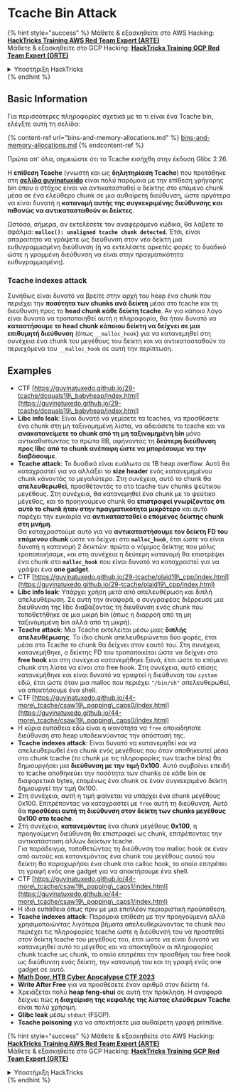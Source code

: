 # Tcache Bin Attack

{% hint style="success" %}
Μάθετε & εξασκηθείτε στο AWS Hacking:<img src="/.gitbook/assets/arte.png" alt="" data-size="line">[**HackTricks Training AWS Red Team Expert (ARTE)**](https://training.hacktricks.xyz/courses/arte)<img src="/.gitbook/assets/arte.png" alt="" data-size="line">\
Μάθετε & εξασκηθείτε στο GCP Hacking: <img src="/.gitbook/assets/grte.png" alt="" data-size="line">[**HackTricks Training GCP Red Team Expert (GRTE)**<img src="/.gitbook/assets/grte.png" alt="" data-size="line">](https://training.hacktricks.xyz/courses/grte)

<details>

<summary>Υποστήριξη HackTricks</summary>

* Ελέγξτε τα [**σχέδια συνδρομής**](https://github.com/sponsors/carlospolop)!
* **Εγγραφείτε στην** 💬 [**ομάδα Discord**](https://discord.gg/hRep4RUj7f) ή στην [**ομάδα telegram**](https://t.me/peass) ή **ακολουθήστε** μας στο **Twitter** 🐦 [**@hacktricks\_live**](https://twitter.com/hacktricks\_live)**.**
* **Μοιραστείτε κόλπα hacking υποβάλλοντας PRs στα** [**HackTricks**](https://github.com/carlospolop/hacktricks) και [**HackTricks Cloud**](https://github.com/carlospolop/hacktricks-cloud) github repos.

</details>
{% endhint %}

## Basic Information

Για περισσότερες πληροφορίες σχετικά με το τι είναι ένα Tcache bin, ελέγξτε αυτή τη σελίδα:

{% content-ref url="bins-and-memory-allocations.md" %}
[bins-and-memory-allocations.md](bins-and-memory-allocations.md)
{% endcontent-ref %}

Πρώτα απ' όλα, σημειώστε ότι το Tcache εισήχθη στην έκδοση Glibc 2.26.

Η **επίθεση Tcache** (γνωστή και ως **δηλητηρίαση Tcache**) που προτάθηκε στη [**σελίδα guyinatuxido**](https://guyinatuxedo.github.io/29-tcache/tcache\_explanation/index.html) είναι πολύ παρόμοια με την επίθεση γρήγορης bin όπου ο στόχος είναι να αντικατασταθεί ο δείκτης στο επόμενο chunk μέσα σε ένα ελεύθερο chunk σε μια αυθαίρετη διεύθυνση, ώστε αργότερα να είναι δυνατή η **κατανομή αυτής της συγκεκριμένης διεύθυνσης και πιθανώς να αντικατασταθούν οι δείκτες**.

Ωστόσο, σήμερα, αν εκτελέσετε τον αναφερόμενο κώδικα, θα λάβετε το σφάλμα: **`malloc(): unaligned tcache chunk detected`**. Έτσι, είναι απαραίτητο να γράψετε ως διεύθυνση στον νέο δείκτη μια ευθυγραμμισμένη διεύθυνση (ή να εκτελέσετε αρκετές φορές το δυαδικό ώστε η γραμμένη διεύθυνση να είναι στην πραγματικότητα ευθυγραμμισμένη).

### Tcache indexes attack

Συνήθως είναι δυνατό να βρείτε στην αρχή του heap ένα chunk που περιέχει την **ποσότητα των chunks ανά δείκτη** μέσα στο tcache και τη διεύθυνση προς το **head chunk κάθε δείκτη tcache**. Αν για κάποιο λόγο είναι δυνατό να τροποποιηθεί αυτή η πληροφορία, θα ήταν δυνατό να **καταστήσουμε το head chunk κάποιου δείκτη να δείχνει σε μια επιθυμητή διεύθυνση** (όπως `__malloc_hook`) για να κατανεμηθεί στη συνέχεια ένα chunk του μεγέθους του δείκτη και να αντικατασταθούν τα περιεχόμενα του `__malloc_hook` σε αυτή την περίπτωση.

## Examples

* CTF [https://guyinatuxedo.github.io/29-tcache/dcquals19\_babyheap/index.html](https://guyinatuxedo.github.io/29-tcache/dcquals19\_babyheap/index.html)
* **Libc info leak**: Είναι δυνατό να γεμίσετε τα tcaches, να προσθέσετε ένα chunk στη μη ταξινομημένη λίστα, να αδειάσετε το tcache και να **ανακατανείμετε το chunk από τη μη ταξινομημένη bin** μόνο αντικαθιστώντας τα πρώτα 8B, αφήνοντας τη **δεύτερη διεύθυνση προς libc από το chunk ανέπαφη ώστε να μπορέσουμε να την διαβάσουμε**.
* **Tcache attack**: Το δυαδικό είναι ευάλωτο σε 1B heap overflow. Αυτό θα καταχραστεί για να αλλάξει το **size header** ενός κατανεμημένου chunk κάνοντάς το μεγαλύτερο. Στη συνέχεια, αυτό το chunk θα **απελευθερωθεί**, προσθέτοντάς το στο tcache των chunks ψεύτικου μεγέθους. Στη συνέχεια, θα κατανεμηθεί ένα chunk με το ψεύτικο μέγεθος, και το προηγούμενο chunk θα **επιστραφεί γνωρίζοντας ότι αυτό το chunk ήταν στην πραγματικότητα μικρότερο** και αυτό παρέχει την ευκαιρία να **αντικατασταθεί ο επόμενος δείκτης chunk στη μνήμη**.\
Θα καταχραστούμε αυτό για να **αντικαταστήσουμε τον δείκτη FD του επόμενου chunk** ώστε να δείχνει στο **`malloc_hook`**, έτσι ώστε να είναι δυνατή η κατανομή 2 δεικτών: πρώτα ο νόμιμος δείκτης που μόλις τροποποιήσαμε, και στη συνέχεια η δεύτερη κατανομή θα επιστρέψει ένα chunk στο **`malloc_hook`** που είναι δυνατό να καταχραστεί για να γράψει ένα **one gadget**.
* CTF [https://guyinatuxedo.github.io/29-tcache/plaid19\_cpp/index.html](https://guyinatuxedo.github.io/29-tcache/plaid19\_cpp/index.html)
* **Libc info leak**: Υπάρχει χρήση μετά από απελευθέρωση και διπλή απελευθέρωση. Σε αυτή την αναφορά, ο συγγραφέας διέρρευσε μια διεύθυνση της libc διαβάζοντας τη διεύθυνση ενός chunk που τοποθετήθηκε σε μια μικρή bin (όπως η διαρροή από τη μη ταξινομημένη bin αλλά από τη μικρή).
* **Tcache attack**: Μια Tcache εκτελείται μέσω μιας **διπλής απελευθέρωσης**. Το ίδιο chunk απελευθερώνεται δύο φορές, έτσι μέσα στο Tcache το chunk θα δείχνει στον εαυτό του. Στη συνέχεια, κατανεμήθηκε, ο δείκτης FD του τροποποιείται ώστε να δείχνει στο **free hook** και στη συνέχεια κατανεμήθηκε ξανά, έτσι ώστε το επόμενο chunk στη λίστα να είναι στο free hook. Στη συνέχεια, αυτό επίσης κατανεμήθηκε και είναι δυνατό να γραφτεί η διεύθυνση του `system` εδώ, έτσι ώστε όταν μια malloc που περιέχει `"/bin/sh"` απελευθερωθεί, να αποκτήσουμε ένα shell.
* CTF [https://guyinatuxedo.github.io/44-more\_tcache/csaw19\_popping\_caps0/index.html](https://guyinatuxedo.github.io/44-more\_tcache/csaw19\_popping\_caps0/index.html)
* Η κύρια ευπάθεια εδώ είναι η ικανότητα να `free` οποιαδήποτε διεύθυνση στο heap υποδεικνύοντας την απόστασή της.
* **Tcache indexes attack**: Είναι δυνατό να κατανεμηθεί και να απελευθερωθεί ένα chunk ενός μεγέθους που όταν αποθηκευτεί μέσα στο chunk tcache (το chunk με τις πληροφορίες των tcache bins) θα δημιουργήσει μια **διεύθυνση με την τιμή 0x100**. Αυτό συμβαίνει επειδή το tcache αποθηκεύει την ποσότητα των chunks σε κάθε bin σε διαφορετικά bytes, επομένως ένα chunk σε έναν συγκεκριμένο δείκτη δημιουργεί την τιμή 0x100.
* Στη συνέχεια, αυτή η τιμή φαίνεται να υπάρχει ένα chunk μεγέθους 0x100. Επιτρέποντας να καταχραστεί με `free` αυτή τη διεύθυνση. Αυτό θα **προσθέσει αυτή τη διεύθυνση στον δείκτη των chunks μεγέθους 0x100 στο tcache**.
* Στη συνέχεια, **κατανεμόντας** ένα chunk μεγέθους **0x100**, η προηγούμενη διεύθυνση θα επιστραφεί ως chunk, επιτρέποντας την αντικατάσταση άλλων δείκτων tcache.\
Για παράδειγμα, τοποθετώντας τη διεύθυνση του malloc hook σε έναν από αυτούς και κατανεμόντας ένα chunk του μεγέθους αυτού του δείκτη θα παραχωρήσει ένα chunk στο calloc hook, το οποίο επιτρέπει τη γραφή ενός one gadget για να αποκτήσουμε ένα shell.
* CTF [https://guyinatuxedo.github.io/44-more\_tcache/csaw19\_popping\_caps1/index.html](https://guyinatuxedo.github.io/44-more\_tcache/csaw19\_popping\_caps1/index.html)
* Η ίδια ευπάθεια όπως πριν με μια επιπλέον περιοριστική προϋπόθεση.
* **Tcache indexes attack**: Παρόμοια επίθεση με την προηγούμενη αλλά χρησιμοποιώντας λιγότερα βήματα απελευθερώνοντας το chunk που περιέχει τις πληροφορίες tcache ώστε η διεύθυνσή του να προστεθεί στον δείκτη tcache του μεγέθους του, έτσι ώστε να είναι δυνατό να κατανεμηθεί αυτό το μέγεθος και να αποκτηθούν οι πληροφορίες chunk tcache ως chunk, το οποίο επιτρέπει την προσθήκη του free hook ως διεύθυνση ενός δείκτη, την κατανομή του και τη γραφή ενός one gadget σε αυτό.
* [**Math Door. HTB Cyber Apocalypse CTF 2023**](https://7rocky.github.io/en/ctf/other/htb-cyber-apocalypse/math-door/)
* **Write After Free** για να προσθέσετε έναν αριθμό στον δείκτη `fd`.
* Χρειάζεται πολύ **heap feng-shui** σε αυτή την πρόκληση. Η αναφορά δείχνει πώς **η διαχείριση της κεφαλής της λίστας ελεύθερων Tcache** είναι πολύ χρήσιμη.
* **Glibc leak** μέσω `stdout` (FSOP).
* **Tcache poisoning** για να αποκτήσετε μια αυθαίρετη γραφή primitive.

{% hint style="success" %}
Μάθετε & εξασκηθείτε στο AWS Hacking:<img src="/.gitbook/assets/arte.png" alt="" data-size="line">[**HackTricks Training AWS Red Team Expert (ARTE)**](https://training.hacktricks.xyz/courses/arte)<img src="/.gitbook/assets/arte.png" alt="" data-size="line">\
Μάθετε & εξασκηθείτε στο GCP Hacking: <img src="/.gitbook/assets/grte.png" alt="" data-size="line">[**HackTricks Training GCP Red Team Expert (GRTE)**<img src="/.gitbook/assets/grte.png" alt="" data-size="line">](https://training.hacktricks.xyz/courses/grte)

<details>

<summary>Υποστήριξη HackTricks</summary>

* Ελέγξτε τα [**σχέδια συνδρομής**](https://github.com/sponsors/carlospolop)!
* **Εγγραφείτε στην** 💬 [**ομάδα Discord**](https://discord.gg/hRep4RUj7f) ή στην [**ομάδα telegram**](https://t.me/peass) ή **ακολουθήστε** μας στο **Twitter** 🐦 [**@hacktricks\_live**](https://twitter.com/hacktricks\_live)**.**
* **Μοιραστείτε κόλπα hacking υποβάλλοντας PRs στα** [**HackTricks**](https://github.com/carlospolop/hacktricks) και [**HackTricks Cloud**](https://github.com/carlospolop/hacktricks-cloud) github repos.

</details>
{% endhint %}
